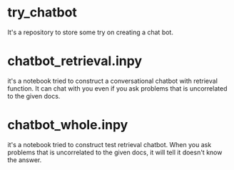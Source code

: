 # try_chatbot
It's a repository to store some try on creating a chat bot.

# chatbot_retrieval.inpy
it's a notebook tried to construct a conversational chatbot with retrieval function. It can chat with you even if you ask problems that is uncorrelated to the given docs.

# chatbot_whole.inpy
it's a notebook tried to construct test retrieval chatbot. When you ask problems that is uncorrelated to the given docs, it will tell it doesn't know the answer.
